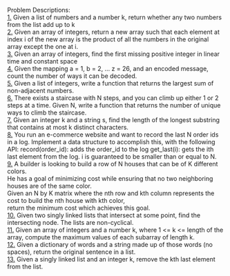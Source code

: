 Problem Descriptions:
<br />[1.](Problems/Problem1/src/problem1/Problem1.java) Given a list of numbers and a number k, return whether any two numbers from the list add up to k
<br />[2.](Problems/Problem2/src/problem2/Problem2.java) Given an array of integers, return a new array such that each element at index i of the new array is the product of all the numbers in the original array except the one at i.
<br />[3.](Problems/Problem3/src/problem3/Problem3.java) Given an array of integers, find the first missing positive integer in linear time and constant space
<br />[4.](Problems/Problem4/src/problem4/Problem4.java) Given the mapping a = 1, b = 2, ... z = 26, and an encoded message, count the number of ways it can be decoded.
<br />[5.](Problems/Problem5/src/problem5/Problem5.java) Given a list of integers, write a function that returns the largest sum of non-adjacent numbers.
<br />[6.](Problems/Problem6/src/problem6/Problem6.java) There exists a staircase with N steps, and you can climb up either 1 or 2 steps at a time. Given N, write a function that returns the number of unique ways to climb the staircase.
<br />[7.](Problems/Problem7/src/problem7/Problem7.java) Given an integer k and a string s, find the length of the longest substring that contains at most k distinct characters.
<br />[8.](Problems/Problem8/src/problem8/Problem8.java) You run an e-commerce website and want to record the last N order ids in a log. Implement a data structure to accomplish this, with the following API:
	record(order_id): adds the order_id to the log
	get_last(i): gets the ith last element from the log. i is guaranteed to be smaller than or equal to N.
<br />[9.](Problems/Problem9/src/problem9/Problem9.java) A builder is looking to build a row of N houses that can be of K different colors. 
    <br />He has a goal of minimizing cost while ensuring that no two neighboring houses are of the same color.
    <br />Given an N by K matrix where the nth row and kth column represents the cost to build the nth house with kth color, 
    <br />return the minimum cost which achieves this goal.
<br />[10.](Problems/Problem10/src/problem10/Problem10.java) Given two singly linked lists that intersect at some point, find the intersecting node. The lists are non-cyclical.
<br />[11.](Problems/Problem11/src/problem11/Problem11.java) Given an array of integers and a number k, where 1 <= k <= length of the array, compute the maximum values of each subarray of length k.
<br />[12.](Problems/Problem12/src/problem12/Problem12.java) Given a dictionary of words and a string made up of those words (no spaces), return the original sentence in a list.
<br />[13.](Problems/Problem13/src/problem13/Problem13.java) Given a singly linked list and an integer k, remove the kth last element from the list.